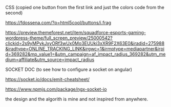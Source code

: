 CSS (copied one button from the first link and just the colors code from the second)

https://fdossena.com/?p=html5cool/buttons/i.frag

https://preview.themeforest.net/item/squadforce-esports-gaming-wordpress-theme/full_screen_preview/25000542?clickid=2s9yMPykJxyORf3wUx0Mo3EUUki3xXR9F2X63E0&iradid=275988&iradtype=ONLINE_TRACKING_LINK&irgwc=1&irmptype=mediapartner&irpid=369282&mp_value1=&utm_campaign=af_impact_radius_369282&utm_medium=affiliate&utm_source=impact_radius


SOCKET DOC (to see how to configure a socket on angular)

https://socket.io/docs/emit-cheatsheet/

https://www.npmjs.com/package/ngx-socket-io


the design and the algorith is mine and not inspired from anywhere.
